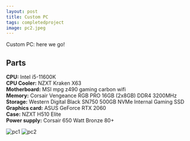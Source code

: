 ```yaml
---
layout: post
title: Custom PC
tags: completedproject
image: pc2.jpeg
---
```



Custom PC: here we go!


## Parts
**CPU:** Intel i5-11600K<br>
**CPU Cooler:** NZXT Kraken X63<br>
**Motherboard:** MSI mpg z490 gaming carbon wifi <br>
**Memory:** Corsair Vengeance RGB PRO 16GB (2x8GB) DDR4 3200MHz<br>
**Storage:** Western Digital Black SN750 500GB NVMe Internal Gaming SSD<br>
**Graphics card:** ASUS GeForce RTX 2060<br>
**Case:** NZXT H510 Elite<br>
**Power supply:** Corsair 650 Watt Bronze 80+<br>


![pc1](https://github.com/stellaw1/stellaw1.github.io/blob/master/images/projects/pc1.jpeg?raw=true)
![pc2](https://github.com/stellaw1/stellaw1.github.io/blob/master/images/projects/pc2.jpeg?raw=true)